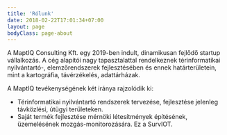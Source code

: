 ```yaml
---
title: 'Rólunk'
date: 2018-02-22T17:01:34+07:00
layout: page
bodyClass: page-about
---
```


A MaptIQ Consulting Kft. egy 2019-ben indult, dinamikusan fejlődő startup vállalkozás. A cég alapítói nagy tapasztalattal rendelkeznek térinformatikai nyilvántartó-, elemzőrendszerek fejlesztésében és ennek határterületein, mint a kartográfia, távérzékelés, adattárházak.

A MaptIQ tevékenységének két iránya rajzolódik ki:
- Térinformatikai nyilvántartó rendszerek tervezése, fejlesztése jelenleg távközlési, útügyi területeken.
- Saját termék fejlesztése mérnöki létesítmények építésének, üzemelésének mozgás-monitorozására. Ez a SurvIOT.
